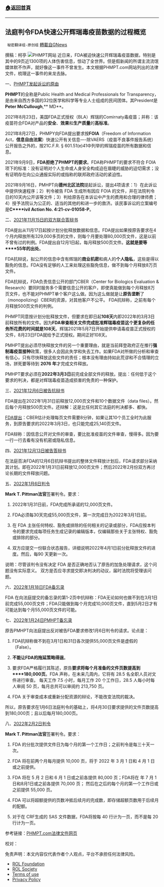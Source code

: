 ###  [:house:返回首頁](https://github.com/ourhimalayas/txt)
---


## 法庭判令FDA快速公开辉瑞毒疫苗数据的过程概览
` 秘密翻译组-原创组` [轉載自GNews](https://gnews.org/zh-hans/2124130/)

撰稿：柯亭
![](https://assets.gnews.org/wp-content/uploads/2022/03/Screenshot-2022-03-08-000501.png)PHMPT网站
近日来，FDA被迫快速公开辉瑞毒疫苗数据，特别是其中的9页近1300项的人体伤害信息，惊动了全世界。但是假新闻的所谓主流流氓媒体默不作声，就好像这一事件不曾发生。本文根据PHMPT.com网站列出的法律文件，梳理这一事件的来龙去脉。

一、[PHMPT发起诉讼的原由](https://phmpt.org/wp-content/uploads/2021/11/091621-Complaint.pdf)

**PHMPT**的全称是Public Health and Medical Professionals for Transparency，是由来自西方多国的32位医学和科学等专业人士组成的民间团体。其President是**Peter McCullough**,** MD**。

2021年8月23日，美国FDA正式授权（BLA）辉瑞的Comirnaty毒疫苗；并称：该疫苗符合FDA对产品的**安全**、**效果**和**生产质量**的**高标准**。

2021年8月27日，PHMPY向FDA提出要求按**FOIA**（Freedom of Information Act，**信息自由法案**）快速公开有关信息—-除VAERS（疫苗不良事件报告系统）公开报告之外的，按21C.F.R. § 601.51(e)41中列举的辉瑞疫苗的所有数据和信息。

2021年9月9日，**FDA拒绝了PHMPT的要求**。FDA称PHMPT的要求不符合 FOIA 项下的标准：没有证明对个人生命或人身安全构成迫在眉睫的威胁的迫切需求；没有证明存在向公众通报实际的或指称的联邦政府活动的紧迫性。

2021年9月16日，PMHPT向**德州北区法院**提起诉讼，提出4项请求：1）在此诉讼中提供快速程序；2）判令被告 FDA 生成所有因应 FOIA 的文件，并在法院判令日的10天内公开该等文件；3）判给原告在本诉讼中产生的费用和合理的律师费；4）授予法院认为公正的、适当的其他的和进一步的救济。该民事诉讼的立案编号是**C****ivil Action No. 4:21-cv-01058-P**。

二、[2021年11月15日的双方联合答辩书](https://phmpt.org/wp-content/uploads/2021/11/111521-Second-Joint-Status-Report.pdf)

FDA提出从11月17日起按计划分批释放数据和信息。FDA提出如果按原告要求在4个月内释放所有329,000多页的文件，则每个月要处理80,000页文件，这是以前不曾有过的判例。FDA提出自12月1日起，每月释放500页文件。**这就是要等****55年的出处**。

FDA抗辩说，拟公开的信息中含有辉瑞的**商业机密**和病人的**个人隐私**，这些是得以豁免的信息。FDA没有足够的人工来处理这些豁免信息，做不到每个月释放8万页文件。

FDA抗辩说，FDA负责信息公开的部门CBER（Center for Biologics Evaluation & Research）要同时服务多个需要信息公开的客户，即使真能做到每个月释放8万页文件，也不能对PHMPT单个客户这么做。因为这么做就是让**原告垄断**了（monopolizing）CBER的资源，对其他客户不公平。 FDA抗辩称，之前有每个月释放500页文件的判例。

PHMPT同意按计划分批释放文件，但要求在即日起**108天**内即2022年的3月3日前释放所有的文件。因为**FDA审查相关文件完成批准辉瑞毒疫苗这个更复杂的任务所花费的时间就是108天**。辉瑞2021年5月7日开始提供申请毒疫苗正式授权的文件，8月23日FDA就给予正式授权。期间正好108天。

PMHPT提出必须尽快释放文件的另一个重要理由，就是当前拜登政府正在推行**强制毒疫苗接种**政策，很多人会因此失学和失去工作。如果FDA对所做的分析和审查有信心，只有尽快释放这些文件的责任；根本没有理由持如此荒谬和不合情理的立场，拼死要等待到 **2076 年**才完成文件释放。

PMHPT要求必须在**2022年3月3日**前完成全部文件的释放。提出：任何低于这个要求的判决，都是对辉瑞毒疫苗造成损害的免责的一种保护。

三、[2021年12月6日被告抗辩书](https://phmpt.org/wp-content/uploads/2021/12/022-FDA-Brief-in-Advance-of-Scheduling-Conference.pdf)

FDA提出在2022年1月31日前释放12,000页文件和10个数据文件（data files）。然后每个月释放500页文件。还辩解：这是比任何其它法庭的判决都多、都快。

[FDA提出](https://phmpt.org/wp-content/uploads/2021/12/023-FDA-Appendix-in-Support-1.pdf)：CBER估计处理每页文件需要8分钟，如果让其10个员工全时为此服务，到原告要求的2022年3月3日，也只能完成25,140页文件。

FDA辩称：因信息公开对文件的审查，要比批准疫苗的文件审查，慢得多。因为要一行一行去看有没有机密或隐私信息。

四、[2021年12月13日被告答辩书](https://phmpt.org/wp-content/uploads/2021/12/029-FDAs-Reply-re-Brief-in-Support-of-Motion.pdf)

在法庭否决FDA的12月6日抗辩书提出的整体文件释放计划后，FDA请求部分采纳其计划。即在2022年1月31日前释放12,000页文件；然后2022年2月份双方再讨论长期的文件释放问题。

五、[2022年1月6日判令](https://phmpt.org/wp-content/uploads/2022/01/ORDER_2022_01_06.pdf)

**Mark T. Pittman法官**签署判令。要求：

1. 2022年1月31日前，FDA完成所承诺的12,000页文件。

2. FDA必须每30天完成55,000页文件，第一次完成日为2022年3月1日前。

3. 在 FDA 主张任何特权、豁免或排除的任何相关的记录或部分，FDA应按本判令的要求完成每项任务生成记录的编辑版本，仅编辑那些关于主张特权、豁免或排除的部分。

4. 双方应提交一份联合状态报告，详细说明2022年4月1日前分批释放文件的进度。然后，每90 天更新一次。

说明：尽管该判令没有决定 FDA 是否正确地否认了原告的加急处理请求，这个问题没有实际意义。 双方是否应寻求提交即决判决的动议，届时法院将受理该问题。

六、[2022年1月18日FDA备忘录](https://phmpt.org/wp-content/uploads/2022/01/037-Brief-Memorandum-in-Support-filed-by-FDA-re-36-MOTION-To-Partially-Modify-Scheduling-Order-1.pdf)

FDA 在向法庭提交的备忘录的第1-2页中抗辩称：FDA无论如何也做不到在3月1日前完成55,000页文件；FDA只能做到每个月完成10,000页文件，直到5月2日才有可能达到每个月55,000页文件的可能。

七、[2022年1月24日PMHPT备忘录](https://phmpt.org/wp-content/uploads/2022/01/044-PL-PHPMTS-MOL-IN-OPPOSITION-TO-DEFENDANTS-MOTION-TO-MODIFY-THE-SCHEDULING-ORDER-OF-THE-COURT.pdf)

原告PMHPT向法庭提出反对被告FDA要求修改1月6日判令的请求。论点是：

1. FDA抗辩称做不到在3月1日和31日各次提供55,000页文件是虚假的（False）。

2. **不能让FDA的拖延策略得逞**。

3. 要求FDA严格履行其陈述，原告**要求将每个月准备的文件页数提高到****180,000页**。FDA 声称，在未来几周内，它将有 28.5 名全职人员对文件进行审查。 每天工作 7.5 小时，每月工作 20 个工作日，28.5 人每小时每人审阅 50 页，每月总共可以审阅约 213,750 页。

4. FDA 关于审查成本或重新分配资源的辩论，不能改变法院的裁决。

所以，原告要求在1月6日法庭判令的基础上，将4月30日要求提供的文件页数提高到180,000页；且以后每月180,000页。

八、[2022年2月2日判令](https://phmpt.org/wp-content/uploads/2022/02/056-ORDER-GRANTING-IN-PART-THE-MOTION-TO-MODIFY-THE-PRODUCTION-SCHEDULE-AND-ADDOPTS-THE-JOINT-STATUS-REPORT-MODIFIED-AGREED-PRODUCTION-SCHEDULE.pdf)

**Mark T. Pittman法官**签署判令。要求：

1. FDA 的分批次提供文件日为每个月的第一个工作日；之前判令是每三十天一次。

2. FDA 将在前两个月每月提供 10,000 页，将于 2022 年 3 月 1 日和 4 月 1 日或之前提供。

3. FDA 将在 5 月 2 日和 6 月 1 日或之前各提供 80,000 页；FDA将在 年 7 月 1 日和8月1日或之前各提供 70,000 页； 然后在之后的每个月的第一个工作日或之前提供 55,000 页。

4. FDA 可以将超额提供的页数冲抵后续月的完成数，即存储超额页数用于后续月的配额。

5. 对于在 CRF生成的 SAS 文件数据，FDA将按每 40 行计为一页，而不是每 20 行计为一页。

参考链接：[PHMPT.com法律文件网页](https://phmpt.org/court-documents/)

校对：

 

免责声明：本文内容仅代表作者个人观点，平台不承担任何法律风险。

- [ROL Foundation](https://rolfoundation.org/)
- [ROL Society](https://rolsociety.org/)
- [Terms of use](https://gnews.org/terms-of-use-3/)
- [Privacy Policy](https://gnews.org/privacy-policy/)
